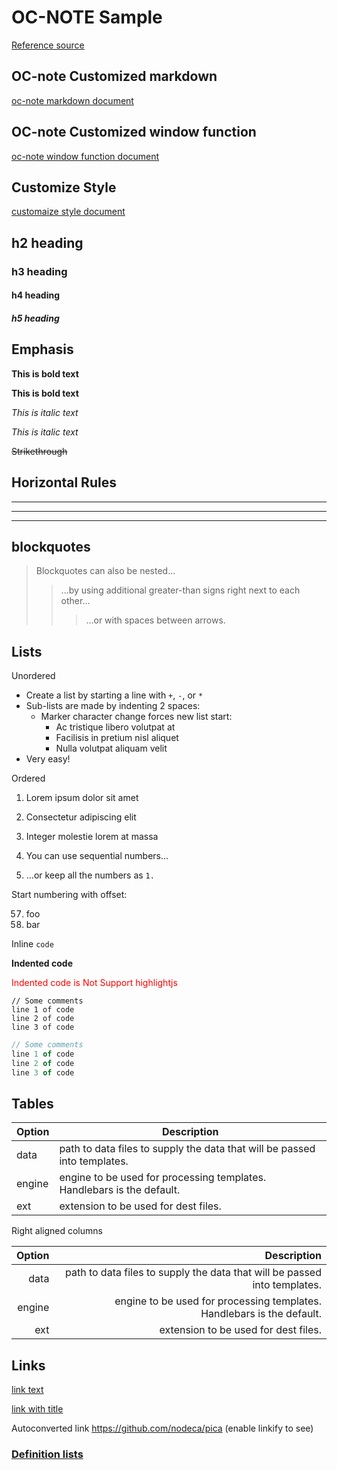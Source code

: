 # OC-NOTE Sample

[Reference source](https://markdown-it.github.io/)

## OC-note Customized markdown

[oc-note markdown document](./folderA/markdown.md)

## OC-note Customized window function

[oc-note window function document](./folderA/window_function.md)

## Customize Style

[customaize style document](./folderA/customizeStyle.md)

## h2 heading

### h3 heading

#### h4 heading

##### h5 heading

## Emphasis

**This is bold text**

__This is bold text__

*This is italic text*

_This is italic text_

~~Strikethrough~~

## Horizontal Rules

---

- - - 

* * *

## blockquotes

> Blockquotes can also be nested...
>> ...by using additional greater-than signs right next to each other...
> > > ...or with spaces between arrows.

## Lists

Unordered

+ Create a list by starting a line with `+`, `-`, or `*`
+ Sub-lists are made by indenting 2 spaces:
  - Marker character change forces new list start:
    * Ac tristique libero volutpat at
    + Facilisis in pretium nisl aliquet
    - Nulla volutpat aliquam velit
+ Very easy!


Ordered

1. Lorem ipsum dolor sit amet
2. Consectetur adipiscing elit
3. Integer molestie lorem at massa


1. You can use sequential numbers...
1. ...or keep all the numbers as `1.`

Start numbering with offset:

57. foo
1. bar

Inline `code`

**Indented code**

<div style="color:red">Indented code is Not Support highlightjs</div>

    // Some comments
    line 1 of code
    line 2 of code
    line 3 of code

```ts
// Some comments
line 1 of code
line 2 of code
line 3 of code
```
    
## Tables

| Option | Description |
| ------ | ----------- |
| data   | path to data files to supply the data that will be passed into templates. |
| engine | engine to be used for processing templates. Handlebars is the default. |
| ext    | extension to be used for dest files. |

Right aligned columns

| Option | Description |
| ------:| -----------:|
| data   | path to data files to supply the data that will be passed into templates. |
| engine | engine to be used for processing templates. Handlebars is the default. |
| ext    | extension to be used for dest files. |

## Links

[link text](http://dev.nodeca.com)

[link with title](http://nodeca.github.io/pica/demo/ "title text!")

Autoconverted link https://github.com/nodeca/pica (enable linkify to see)

### [Definition lists](https://github.com/markdown-it/markdown-it-deflist)


